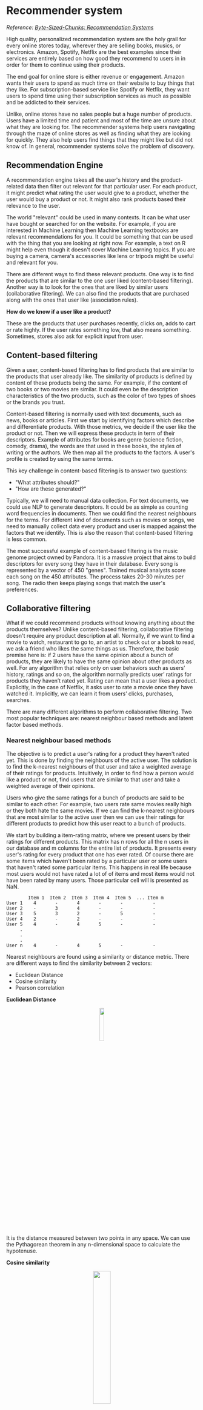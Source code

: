 # Recommender system
*Reference: [Byte-Sized-Chunks: Recommendation
Systems](https://www.udemy.com/recommendation-systems/)*

High quality, personalized recommendation system are the holy grail for every
online stores today, wherever they are selling books, musics, or electronics.
Amazon, Spotify, Netflix are the best examples since their services are
entirely based on how good they recommend to users in in order for them to
continue using their products.

The end goal for online store is either revenue or engagement. Amazon wants
their users to spend as much time on their website to buy things that they
like. For subscription-based service like Spotify or Netflix, they want users
to spend time using their subscription services as much as possible and be
addicted to their services.

Unlike, online stores have no sales people but a huge number of products. Users
have a limited time and patient and most of the time are unsure about what they
are looking for. The recommender systems help users navigating through the maze
of online stores as well as finding what they are looking for quickly. They
also help users find things that they might like but did not know of. In
general, recommender systems solve the problem of discovery.

## Recommendation Engine

A recommendation engine takes all the user's history and the product-related
data then filter out relevant for that particular user. For each product, it
might predict what rating the user would give to a product, whether the user
would buy a product or not. It might also rank products based their relevance
to the user.

The world "relevant" could be used in many contexts. It can be what user have
bought or searched for on the website. For example, if you are interested in
Machine Learning then Machine Learning textbooks are relevant recommendations for
you. It could be something that can be used with the thing that you are looking
at right now. For example, a text on R might help even though it doesn't cover
Machine Learning topics. If you are buying a camera, camera's accessories like
lens or tripods might be useful and relevant for you.

There are different ways to find these relevant products. One way is to find
the products that are similar to the one user liked (content-based filtering).
Another way is to look for the ones that are liked by similar users
(collaborative filtering). We can also find the products that
are purchased along with the ones that user like (association rules).

**How do we know if a user like a product?**

These are the products that user purchases recently, clicks on, adds to cart or
rate highly. If the user rates something low, that also means something.
Sometimes, stores also ask for explicit input from user.

## Content-based filtering

Given a user, content-based filtering has to find products that are similar to
the products that user already like. The similarity of products is defined by
content of these products being the same. For example, if the content of two
books or two movies are similar. It could even be the description
characteristics of the two products, such as the color of two types of
shoes or the brands you trust.

Content-based filtering is normally used with text documents, such as news,
books or articles. First we start by identifying factors which describe and
differentiate products. With those metrics, we decide if the user like the
product or not. Then we will express these products in term of their
descriptors. Example of attributes for books are genre (science fiction,
comedy, drama), the words are that used in these books, the styles of writing
or the authors. We then map all the products to the factors. A user's profile
is created by using the same terms.

This key challenge in content-based filtering is to answer two questions:
- "What attributes should?"
- "How are these generated?"

Typically, we will need to manual data collection. For text documents, we could
use NLP to generate descriptors. It could be as simple as counting word
frequencies in documents. Then we could find the nearest neighbours for the
terms. For different kind of documents such as movies or songs, we need to
manually collect data every product and user is mapped against the factors that
we identify. This is also the reason that content-based filtering is less
common.

The most successful example of content-based filtering is the music genome
project owned by Pandora. It is a massive project that aims to build
descriptors for every song they have in their database. Every song is
represented by a vector of 450 "genes". Trained musical analysts score each
song on the 450 attributes. The process takes 20-30 minutes per song. The radio
then keeps playing songs that match the user's preferences.

## Collaborative filtering

What if we could recommend products without knowing anything about the products
themselves? Unlike content-based filtering, collaborative filtering doesn't
require any product description at all. Normally, if we want to find a movie to
watch, restaurant to go to, an artist to check out or a book to read, we ask a
friend who likes the same things as us. Therefore, the basic premise here is:
if 2 users have the same opinion about a bunch of products, they are likely to
have the same opinion about other products as well. For any algorithm that
relies only on user behaviors such as users’ history, ratings and so on, the
algorithm normally predicts user’ ratings for products they haven’t rated yet.
Rating can mean that a user likes a product. Explicitly, in the case of
Netflix, it asks user to rate a movie once they have watched it. Implicitly, we
can learn it from users’ clicks, purchases, searches.

There are many different algorithms to perform collaborative filtering. Two
most popular techniques are: nearest neighbour based methods and latent factor
based methods.

### Nearest neighbour based methods

The objective is to predict a user's rating for a product they haven't rated
yet. This is done by finding the neighbours of the active user. The solution is
to find the k-nearest neighbours of that user and take a weighted average of
their ratings for products. Intuitively, in order to find how a person would
like a product or not, find users that are similar to that user and take a
weighted average of their opinions.

Users who give the same ratings for a bunch of products are said to be similar
to each other. For example, two users rate same movies really high or they both
hate the same movies. If we can find the k-nearest neighbours that are most
similar to the active user then we can use their ratings for different products
to predict how this user react to a bunch of products.

We start by building a item-rating matrix, where we present users by their
ratings for different products. This matrix has n rows for all the n users in
our database and m columns for the entire list of products. It presents every
user's rating for every product that one has ever rated. Of course there are
some items which haven't been rated by a particular user or some users that
haven't rated some particular items. This happens in real life because most
users would not have rated a lot of of items and most items would not have been
rated by many users. Those particular cell will is presented as NaN.

```
        Item 1  Item 2  Item 3  Item 4  Item 5  ... Item m
User 1    4       -       4       -       -           -
User 2    -       3       4       -       -           -
User 3    5       3       2       -       5           -
User 4    2       -       2       -       -           -
User 5    4       -       4       5       -           -
     .
     .
     .
User n    4       -       4       5       -           -
```

Nearest neighbours are found using a similarity or distance metric. There are
different ways to find the similarity between 2 vectors:
- Euclidean Distance
- Cosine similarity
- Pearson correlation

**Euclidean Distance**

<p align="center"><img src="img/euclidean_distance.png" width="15%"></p>

It is the distance measured between two points in any space. We can use the
Pythagorean theorem in any n-dimensional space to calculate the hypotenuse.

**Cosine similarity**

<p align="center"><img src="img/cosine_similarity.png" width="30%"></p>

Find the angle between two vectors and that will be the cosine similarity. The
lower the cosine, the more similar these vectors are.

**Pearson correlation**

<p align="center"><img src="img/pearson_correlation.png" width="30%"></p>

Given any two variables, the correlation is the measure of how similar of those
variables are or how similar the changes in those variables are. The Pearson
correlation is nothing but a correlation that you would normally measure when
you try something to do something like a linear regression. It is analogous to
cosine similarity after adjusting by the respective means. The vectors here are
users' ratings for different products. Each certain will have a certain bias.
Some will rate movies but some might have a tendency to rate everything low.

**How do we account for these biases?**

One way could be to normalize users' ratings by their average ratings. This is
exactly what the Pearson correlation does.

In our case, we need to find the predicted rating of active user a for product i.

<p align="center"><img src="img/predicted_rating.png" width="30%"></p>

1. Start with the average rating of the active user a for any product.
2. For each neighbour (U is the set of nearest neighbours of active user a), add
   the rating of a user u for product i, but adjust the neighbours' ratings by
   their average ratings and the similarity between user u and active user a.

**How do we find the top picks for a user?**

We need to predict the ratings for products the user hasn't bought or seen.
Then pick the top n rated products.

**Discussion**

Nearest neighbour based methods are also called memory based methods. They
usually involve in-memory calculations on the entire (or a large part) of the
user rating database. In order to find the nearest neighbours of a particular
user we have to find the distance between that user and all the other users in
the user database and sort them by their distances to find the nearest
neighbours. This requires a huge amount of calculation. Therefore, it is a 
challenge for scalability.

The collaborative filtering we have seen so far is user centric. We could also
perform item centric collaborative filtering. The neighbours could be the
nearest neighbours of a product rather than users.

### Latent factor based methods

The basic idea behind latent factor based methods is to take users and their
ratings for different products and then identify hidden factors that influence
a user's rating. The idea for this comes from a concept called Latent semantic
indexing which is a way to find hidden factors which explains a document or a
piece of text. This is analogous to content-based filtering except that the
factors are identified by the learning algorithm. Sometimes the factors might
turn out to have meaning. Other times, they might be abstract factors with no
real life meaning.

Taking the same first step as in nearest neighbour based methods, we represent
users by their ratings for different products. Given that matrix, we factorize/
decompose it, into 2 matrices, one where users are mapped onto hidden factors and
one where items are mapped onto hidden factors.

<p align="center"><img src="img/matrix_factorization.png" width="50%"></p>

Each column in Q is a product described by the hidden factors. Each product is
presented by what amounts of how much, how strong their possessions of each of
the factor. This could be a positive or negative number. Similarly, each row in
the user-factor matrix P is a user described by their interests in the hidden
factors. This method is called matrix factorization. It was invented and
populated by the Netflix prize winners. It performed better than the old
method, which was heavily neighbourhood based.

The objective of matrix factorization is to decompose each user rating into a
user-factor vector and a product-vector factor. This is analogous to what
happens in standard linear algebra's Singular Value Decomposition or Principal
Component Analysis. Both of these are very popular matrix factorization
technique. However, these techniques would only make sense if we know all the
rating for all the users for all products, which means there are no missing
values in the user item rating matrix. Therefore, the question becomes "How do
we perform matrix factorization when the rating matrix has so many missing
values?". 

The solution is, we only solve for the ratings which are available
and completely ignore the missing values. Each rating has to be decomposed into
2 vectors. We can write an equation for each rating of an item i by user u. We
can solve this set of equations for the set of ratings which exist (training
set) then use the result to find the rating of any user for any product. In
order to solve this set of equations, we need to find the set of factor vectors
p, for each user u, and q, for each item i, which minimize the error in the
training set. What if we find too many hidden factors that overfit the training 
set? We need to penalize models with higher number of factors. To solve this
optimization problem, there are standard optimization techniques, such as
Stochastic Gradient Descent and Alternating Least Squares.

<p align="center"><img src="img/matrix_factorization_1.png" width="30%"></p>

**Stochastic Gradient Descent**

1. Initialize some values of p and q.
2. Find the current values of the error functions.
3. Find the slope at the current point and move slightly downwards in the
   position.
4. Repeat until we reach a mimimum.

<p align="center"><img src="img/sgd.png" width="40%"></p>

However, Stochastic Gradient Descent doesn't guarantee the global minimum
because it depends on where your initial values are. If our initial values of p
and q are in such a place that if we move downward from there, we will reach
the local minimum, then we will never reach the global minimum.

**Alternating Least Squares**

1. Fix the value of one variable, for example p, and solve for the other 
   variable, q.
2. Repeat until the value of p and q converge.

**Discussion**

Matrix factorization is one of the techniques that provides a big jump in the
improvement of the errors. However, there are also other techniques that are
nice to look at as well, such as normalizing for user biases and
temporal effects. Both of these have big impacts in improving matrix
factorization even further. The idea of user biases is to account for biases
that some users might have. Some users tend to rate products
higher in general and some rate them low. It might be the case that some
products induce biases. For example, most people will rate
the movie Inceptions high because they just of that particular director and
that kind of movies. Temporal effects account for the fact that users'
interests can be changed along with time.

**Common challenges**

> Cold start: How to deal with new products or users with no history?

Collaborative filtering relies on user history. It doesn't use any products'
descriptors or users' demographic. What should we do when we have products
which no users has rated yet or users that has no ratings yet. The answer is to
use content-boosted collaborative filtering. This is the combination of
content-based filtering and collaborative filtering. We could use products
attributes, like genre, product's content or users' demographic to find similar
users and then augment collaborative filtering.

> Data sparsity: What to do when our ratings data is very sparse?

Online stores normally have a huge number of products and a huge number of
users. There are very few products that are rated by multiple users and very
few users have rated the products. When we try to build the user item rating
matrix and find the similarity between users or matrix factorization, we end up
with a matrix which is very sparse. This is a problem because we have a huge
matrix but not many users contribute to the learning process but they make the
computation inefficient and expensive. Dimensionality reduction comes to our
rescue here. We can remove unimportant dimensions, unimportant users or
products where we are not learning much and reduce the sparsity of the user
item rating matrix.

> Gray sheep: Are there some kind of users that collaborative filtering won't
> work for?

Collaborating filtering relies on this idea that: if two users have the same
opinions some things, they have similar opinions about other things as well. A
grey sheep is someone whose opinion is not consistent. This can be very common.
For this kind of users, content-based filtering become important.

> Synonymy: How to deal with products which are basically the same but with
> different names?

There are some products that are practically the same, such as different
editions of a books or ebooks vs physical copies. Normally, stores would have
different product codes for each of those. Since collaborative filtering
doesn't use any products' descriptors, it might miss out this information.
Latent factor based collaborative filtering techniques have been seen to
identify synonyms very well. If we have a set of data that might have synonymy
problem, it's better to go with latent factor based collaborative filtering
rather than neighbourhood based one.

> Shilling attacks: How to deal with users that are trying to game the system?

There might be some authors that give tons of positive fake ratings for their
own content and negative ones for other content. Taking precautions against
these can make the recommendation system more robust.

## Association rules
